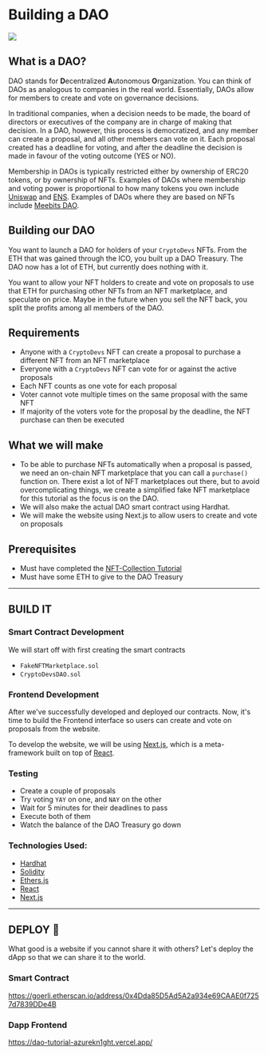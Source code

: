 # Building a DAO

![](https://i.imgur.com/6uXR2G9.png)

## What is a DAO?

DAO stands for **D**ecentralized **A**utonomous **O**rganization. You can think of DAOs as analogous to companies in the real world. Essentially, DAOs allow for members to create and vote on governance decisions.

In traditional companies, when a decision needs to be made, the board of directors or executives of the company are in charge of making that decision. In a DAO, however, this process is democratized, and any member can create a proposal, and all other members can vote on it. Each proposal created has a deadline for voting, and after the deadline the decision is made in favour of the voting outcome (YES or NO).

Membership in DAOs is typically restricted either by ownership of ERC20 tokens, or by ownership of NFTs. Examples of DAOs where membership and voting power is proportional to how many tokens you own include [Uniswap](https://uniswap.org) and [ENS](https://ens.domains). Examples of DAOs where they are based on NFTs include [Meebits DAO](https://www.meebitsdao.world/).

## Building our DAO

You want to launch a DAO for holders of your `CryptoDevs` NFTs. From the ETH that was gained through the ICO, you built up a DAO Treasury. The DAO now has a lot of ETH, but currently does nothing with it.

You want to allow your NFT holders to create and vote on proposals to use that ETH for purchasing other NFTs from an NFT marketplace, and speculate on price. Maybe in the future when you sell the NFT back, you split the profits among all members of the DAO.

## Requirements

- Anyone with a `CryptoDevs` NFT can create a proposal to purchase a different NFT from an NFT marketplace
- Everyone with a `CryptoDevs` NFT can vote for or against the active proposals
- Each NFT counts as one vote for each proposal
- Voter cannot vote multiple times on the same proposal with the same NFT
- If majority of the voters vote for the proposal by the deadline, the NFT purchase can then be executed

## What we will make

- To be able to purchase NFTs automatically when a proposal is passed, we need an on-chain NFT marketplace that you can call a `purchase()` function on. There exist a lot of NFT marketplaces out there, but to avoid overcomplicating things, we create a simplified fake NFT marketplace for this tutorial as the focus is on the DAO.
- We will also make the actual DAO smart contract using Hardhat.
- We will make the website using Next.js to allow users to create and vote on proposals

## Prerequisites

- Must have completed the [NFT-Collection Tutorial](https://github.com/AzureKn1ght/NFT-Collection)
- Must have some ETH to give to the DAO Treasury

--- 

## BUILD IT

### Smart Contract Development

We will start off with first creating the smart contracts

- `FakeNFTMarketplace.sol`
- `CryptoDevsDAO.sol`


### Frontend Development

After we've successfully developed and deployed our contracts. Now, it's time to build the Frontend interface so users can create and vote on proposals from the website.

To develop the website, we will be using [Next.js](https://nextjs.org/), which is a meta-framework built on top of [React](https://reactjs.org/).


### Testing

- Create a couple of proposals
- Try voting `YAY` on one, and `NAY` on the other
- Wait for 5 minutes for their deadlines to pass
- Execute both of them
- Watch the balance of the DAO Treasury go down 


### Technologies Used: 
- [Hardhat](https://hardhat.org/)
- [Solidity](https://soliditylang.org/)
- [Ethers.js](https://github.com/ethers-io/ethers.js/)
- [React](https://reactjs.org/)
- [Next.js](https://nextjs.org/)

--- 

## DEPLOY 🚀

What good is a website if you cannot share it with others? Let's deploy the dApp so that we can share it to the world.

### Smart Contract 
https://goerli.etherscan.io/address/0x4Dda85D5Ad5A2a934e69CAAE0f7257d7839DDe4B

### Dapp Frontend
https://dao-tutorial-azurekn1ght.vercel.app/
